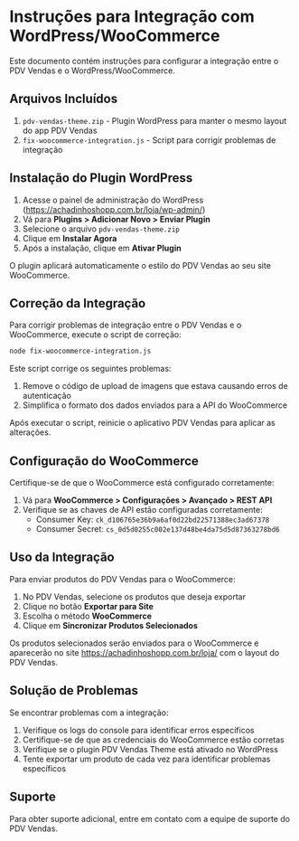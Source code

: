 # Instruções para Integração com WordPress/WooCommerce

Este documento contém instruções para configurar a integração entre o PDV Vendas e o WordPress/WooCommerce.

## Arquivos Incluídos

1. `pdv-vendas-theme.zip` - Plugin WordPress para manter o mesmo layout do app PDV Vendas
2. `fix-woocommerce-integration.js` - Script para corrigir problemas de integração

## Instalação do Plugin WordPress

1. Acesse o painel de administração do WordPress (https://achadinhoshopp.com.br/loja/wp-admin/)
2. Vá para **Plugins > Adicionar Novo > Enviar Plugin**
3. Selecione o arquivo `pdv-vendas-theme.zip`
4. Clique em **Instalar Agora**
5. Após a instalação, clique em **Ativar Plugin**

O plugin aplicará automaticamente o estilo do PDV Vendas ao seu site WooCommerce.

## Correção da Integração

Para corrigir problemas de integração entre o PDV Vendas e o WooCommerce, execute o script de correção:

```bash
node fix-woocommerce-integration.js
```

Este script corrige os seguintes problemas:

1. Remove o código de upload de imagens que estava causando erros de autenticação
2. Simplifica o formato dos dados enviados para a API do WooCommerce

Após executar o script, reinicie o aplicativo PDV Vendas para aplicar as alterações.

## Configuração do WooCommerce

Certifique-se de que o WooCommerce está configurado corretamente:

1. Vá para **WooCommerce > Configurações > Avançado > REST API**
2. Verifique se as chaves de API estão configuradas corretamente:
   - Consumer Key: `ck_d106765e36b9a6af0d22bd22571388ec3ad67378`
   - Consumer Secret: `cs_0d5d0255c002e137d48be4da75d5d87363278bd6`

## Uso da Integração

Para enviar produtos do PDV Vendas para o WooCommerce:

1. No PDV Vendas, selecione os produtos que deseja exportar
2. Clique no botão **Exportar para Site**
3. Escolha o método **WooCommerce**
4. Clique em **Sincronizar Produtos Selecionados**

Os produtos selecionados serão enviados para o WooCommerce e aparecerão no site https://achadinhoshopp.com.br/loja/ com o layout do PDV Vendas.

## Solução de Problemas

Se encontrar problemas com a integração:

1. Verifique os logs do console para identificar erros específicos
2. Certifique-se de que as credenciais do WooCommerce estão corretas
3. Verifique se o plugin PDV Vendas Theme está ativado no WordPress
4. Tente exportar um produto de cada vez para identificar problemas específicos

## Suporte

Para obter suporte adicional, entre em contato com a equipe de suporte do PDV Vendas.
